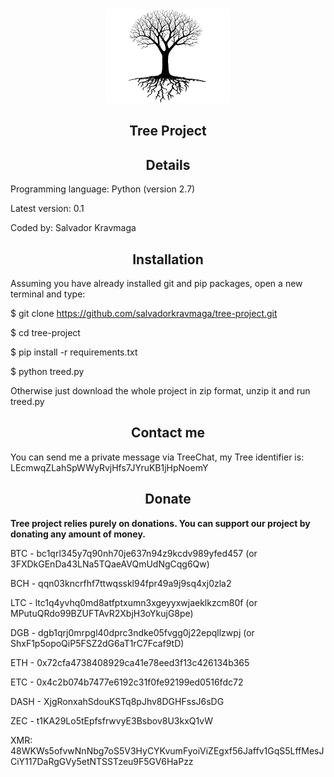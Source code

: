<div align="center"><img src="https://raw.githubusercontent.com/salvadorkravmaga/tree-project/master/logo.png" width="200" height="150"></div>

<h2 align="center">Tree Project</h2>

<h2 align="center">Details</h2>

Programming language: Python (version 2.7)

Latest version: 0.1

Coded by: Salvador Kravmaga

<h2 align="center">Installation</h2>

Assuming you have already installed git and pip packages, open a new terminal and type:

$ git clone https://github.com/salvadorkravmaga/tree-project.git

$ cd tree-project

$ pip install -r requirements.txt

$ python treed.py

Otherwise just download the whole project in zip format, unzip it and run treed.py

<h2 align="center">Contact me</h2>

You can send me a private message via TreeChat, my Tree identifier is: LEcmwqZLahSpWWyRvjHfs7JYruKB1jHpNoemY

<h2 align="center">Donate</h2>

<b>Tree project relies purely on donations. You can support our project by donating any amount of money.</b>

BTC - bc1qrl345y7q90nh70je637n94z9kcdv989yfed457 (or 3FXDkGEnDa43LNa5TQaeAVQmUdNgCqg6Qw)

BCH - qqn03kncrfhf7ttwqsskl94fpr49a9j9sq4xj0zla2

LTC - ltc1q4yvhq0md8atfptxumn3xgeyyxwjaeklkzcm80f (or MPutuQRdo99BZUFTAvR2XbjH3oYkujG8pe)

DGB - dgb1qrj0mrpgl40dprc3ndke05fvgg0j22epqllzwpj (or ShxF1p5opoQiP5FSZ2dG6aT1rC7Fcaf9tD)

ETH - 0x72cfa4738408929ca41e78eed3f13c426134b365

ETC - 0x4c2b074b7477e6192c31f0fe92199ed0516fdc72

DASH - XjgRonxahSdouKSTq8pJhv8DGHFssJ6sDG

ZEC - t1KA29Lo5tEpfsfrwvyE3Bsbov8U3kxQ1vW

XMR: 48WKWs5ofvwNnNbg7oS5V3HyCYKvumFyoiViZEgxf56Jaffv1GqS5LffMesJCiY117DaRgGVy5etNTSSTzeu9F5GV6HaPzz
